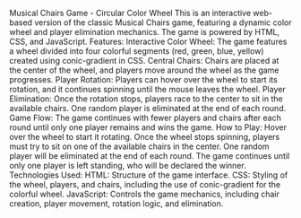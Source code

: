 Musical Chairs Game - Circular Color Wheel
This is an interactive web-based version of the classic Musical Chairs game, featuring a dynamic color wheel and player elimination mechanics. The game is powered by HTML, CSS, and JavaScript.
Features:
Interactive Color Wheel: The game features a wheel divided into four colorful segments (red, green, blue, yellow) created using conic-gradient in CSS.
Central Chairs: Chairs are placed at the center of the wheel, and players move around the wheel as the game progresses.
Player Rotation: Players can hover over the wheel to start its rotation, and it continues spinning until the mouse leaves the wheel.
Player Elimination: Once the rotation stops, players race to the center to sit in the available chairs. One random player is eliminated at the end of each round.
Game Flow: The game continues with fewer players and chairs after each round until only one player remains and wins the game.
How to Play:
Hover over the wheel to start it rotating.
Once the wheel stops spinning, players must try to sit on one of the available chairs in the center.
One random player will be eliminated at the end of each round.
The game continues until only one player is left standing, who will be declared the winner.
Technologies Used:
HTML: Structure of the game interface.
CSS: Styling of the wheel, players, and chairs, including the use of conic-gradient for the colorful wheel.
JavaScript: Controls the game mechanics, including chair creation, player movement, rotation logic, and elimination.
